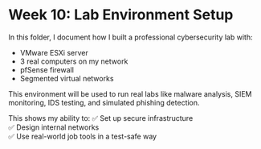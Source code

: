 # Week 10: Lab Environment Setup

In this folder, I document how I built a professional cybersecurity lab with:

- VMware ESXi server
- 3 real computers on my network
- pfSense firewall
- Segmented virtual networks

This environment will be used to run real labs like malware analysis, SIEM monitoring, IDS testing, and simulated phishing detection.

This shows my ability to:
✅ Set up secure infrastructure  
✅ Design internal networks  
✅ Use real-world job tools in a test-safe way
